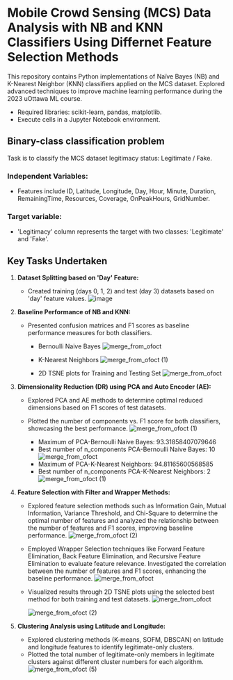 # **Mobile Crowd Sensing (MCS) Data Analysis with NB and KNN Classifiers Using Differnet Feature Selection Methods**
This repository contains Python implementations of Naïve Bayes (NB) and K-Nearest Neighbor (KNN) classifiers applied on the MCS dataset. Explored advanced techniques to improve machine learning performance during the 2023 uOttawa ML course.

- Required libraries: scikit-learn, pandas, matplotlib.
- Execute cells in a Jupyter Notebook environment.

## Binary-class classification problem
Task is to classify the  MCS dataset legitimacy status: Legitimate / Fake.

### Independent Variables:
   +	Features include ID, Latitude, Longitude, Day, Hour, Minute, Duration, RemainingTime, Resources, Coverage, OnPeakHours, GridNumber.
### Target variable:
   +	'Legitimacy' column represents the target with two classes: 'Legitimate' and 'Fake'.

## **Key Tasks Undertaken**

1. **Dataset Splitting based on 'Day' Feature:**
   -  Created training (days 0, 1, 2) and test (day 3) datasets based on 'day' feature values.
       ![image](https://github.com/RimTouny/Mobile-Crowd-Sensing-MCS-Data-Analysis-with-NB-and-KNN-Classifiers/assets/48333870/c24aca3d-6ca6-43d3-91f1-5b10d4dd6515)

     
2. **Baseline Performance of NB and KNN:**
   - Presented confusion matrices and F1 scores as baseline performance measures for both classifiers.
       + Bernoulli Naive Bayes
       ![merge_from_ofoct](https://github.com/RimTouny/Mobile-Crowd-Sensing-MCS-Data-Analysis-with-NB-and-KNN-Classifiers/assets/48333870/4772b24d-fdfc-416c-a16d-bc83bd15bd5e)

       + K-Nearest Neighbors
         ![merge_from_ofoct (1)](https://github.com/RimTouny/Mobile-Crowd-Sensing-MCS-Data-Analysis-with-NB-and-KNN-Classifiers/assets/48333870/17930679-fd58-4b8a-a384-3daa19834cff)


     - 2D TSNE plots for Training and Testing Set
       ![merge_from_ofoct](https://github.com/RimTouny/Mobile-Crowd-Sensing-MCS-Data-Analysis-with-NB-and-KNN-Classifiers/assets/48333870/1e43cedd-ce31-4731-9377-b071a4e7b3e8)


3. **Dimensionality Reduction (DR) using PCA and Auto Encoder (AE):**
   - Explored PCA and AE methods to determine optimal reduced dimensions based on F1 scores of test datasets.
   - Plotted the number of components vs. F1 score for both classifiers, showcasing the best performance.
       ![merge_from_ofoct (1)](https://github.com/RimTouny/Mobile-Crowd-Sensing-MCS-Data-Analysis-with-NB-and-KNN-Classifiers/assets/48333870/84427dc4-8eea-4c01-826e-9a1affa450a4)

       + Maximum of PCA-Bernoulli Naive Bayes: 93.31858407079646
       * Best number of n_components PCA-Bernoulli Naive Bayes: 10
           ![merge_from_ofoct](https://github.com/RimTouny/Mobile-Crowd-Sensing-MCS-Data-Analysis-with-NB-and-KNN-Classifiers/assets/48333870/4853ceaf-8e52-4202-96f4-2af149037620)

       + Maximum of PCA-K-Nearest Neighbors: 94.81165600568585
       * Best number of n_components PCA-K-Nearest Neighbors: 2
           ![merge_from_ofoct (1)](https://github.com/RimTouny/Mobile-Crowd-Sensing-MCS-Data-Analysis-with-NB-and-KNN-Classifiers/assets/48333870/7c59c64d-2577-41bb-8fd4-49f43f13ee2c)

4. **Feature Selection with Filter and Wrapper Methods:**
      
   - Explored feature selection methods such as Information Gain, Mutual Information, Variance Threshold, and Chi-Square to determine the optimal number of features and analyzed the relationship between the number of features and F1 scores, improving baseline performance.
     ![merge_from_ofoct (2)](https://github.com/RimTouny/Mobile-Crowd-Sensing-MCS-Data-Analysis-with-NB-and-KNN-Classifiers/assets/48333870/10547a76-166a-43a4-8637-72bd12311ee9)

   - Employed Wrapper Selection techniques like Forward Feature Elimination, Back Feature Elimination, and Recursive Feature Elimination to evaluate feature relevance. Investigated the correlation between the number of features and F1 scores, enhancing the baseline performance.
     ![merge_from_ofoct](https://github.com/RimTouny/Mobile-Crowd-Sensing-MCS-Data-Analysis-with-NB-and-KNN-Classifiers/assets/48333870/f7059485-053b-4f6f-a8ff-09575af60309)

   - Visualized results through 2D TSNE plots using the selected best method for both training and test datasets.
     ![merge_from_ofoct](https://github.com/RimTouny/Mobile-Crowd-Sensing-MCS-Data-Analysis-with-NB-and-KNN-Classifiers/assets/48333870/c8b6558b-e642-4317-9da7-280b76de6db2)

     ![merge_from_ofoct (2)](https://github.com/RimTouny/Mobile-Crowd-Sensing-MCS-Data-Analysis-with-NB-and-KNN-Classifiers/assets/48333870/288b213b-954b-4ffd-83c3-aaa6f5230c1b)


5. **Clustering Analysis using Latitude and Longitude:**
   - Explored clustering methods (K-means, SOFM, DBSCAN) on latitude and longitude features to identify legitimate-only clusters.
   - Plotted the total number of legitimate-only members in legitimate clusters against different cluster numbers for each algorithm.
     ![merge_from_ofoct (5)](https://github.com/RimTouny/Mobile-Crowd-Sensing-MCS-Data-Analysis-with-NB-and-KNN-Classifiers/assets/48333870/f9bdbda9-6603-4e7f-bf47-b84bc57b612c)


